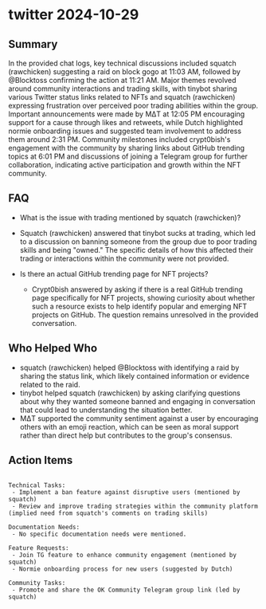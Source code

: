 # twitter 2024-10-29

## Summary
 In the provided chat logs, key technical discussions included squatch (rawchicken) suggesting a raid on block gogo at 11:03 AM, followed by @Blocktoss confirming the action at 11:21 AM. Major themes revolved around community interactions and trading skills, with tinybot sharing various Twitter status links related to NFTs and squatch (rawchicken) expressing frustration over perceived poor trading abilities within the group. Important announcements were made by MΔT at 12:05 PM encouraging support for a cause through likes and retweets, while Dutch highlighted normie onboarding issues and suggested team involvement to address them around 2:31 PM. Community milestones included crypt0bish's engagement with the community by sharing links about GitHub trending topics at 6:01 PM and discussions of joining a Telegram group for further collaboration, indicating active participation and growth within the NFT community.

## FAQ
 - What is the issue with trading mentioned by squatch (rawchicken)?
  - Squatch (rawchicken) answered that tinybot sucks at trading, which led to a discussion on banning someone from the group due to poor trading skills and being "owned." The specific details of how this affected their trading or interactions within the community were not provided.

- Is there an actual GitHub trending page for NFT projects?
  - Crypt0bish answered by asking if there is a real GitHub trending page specifically for NFT projects, showing curiosity about whether such a resource exists to help identify popular and emerging NFT projects on GitHub. The question remains unresolved in the provided conversation.

## Who Helped Who
 - squatch (rawchicken) helped @Blocktoss with identifying a raid by sharing the status link, which likely contained information or evidence related to the raid.
- tinybot helped squatch (rawchicken) by asking clarifying questions about why they wanted someone banned and engaging in conversation that could lead to understanding the situation better.
- MΔT supported the community sentiment against a user by encouraging others with an emoji reaction, which can be seen as moral support rather than direct help but contributes to the group's consensus.

## Action Items
 ```

Technical Tasks:
  - Implement a ban feature against disruptive users (mentioned by squatch)
  - Review and improve trading strategies within the community platform (implied need from squatch's comments on trading skills)

Documentation Needs:
  - No specific documentation needs were mentioned.

Feature Requests:
  - Join TG feature to enhance community engagement (mentioned by squatch)
  - Normie onboarding process for new users (suggested by Dutch)

Community Tasks:
  - Promote and share the OK Community Telegram group link (led by squatch)
```

